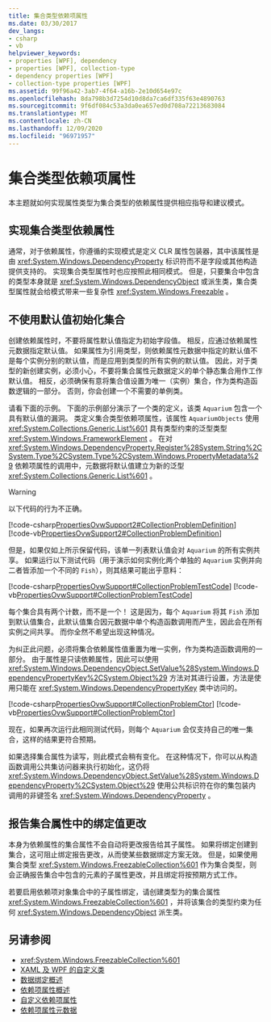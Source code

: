 ```yaml
---
title: 集合类型依赖项属性
ms.date: 03/30/2017
dev_langs:
- csharp
- vb
helpviewer_keywords:
- properties [WPF], dependency
- properties [WPF], collection-type
- dependency properties [WPF]
- collection-type properties [WPF]
ms.assetid: 99f96a42-3ab7-4f64-a16b-2e10d654e97c
ms.openlocfilehash: 8da798b3d7254d10d8da7ca6df335f63e4890763
ms.sourcegitcommit: 9f6df084c53a3da0ea657ed0d708a72213683084
ms.translationtype: MT
ms.contentlocale: zh-CN
ms.lasthandoff: 12/09/2020
ms.locfileid: "96971957"
---
```

# <a name="collection-type-dependency-properties"></a>集合类型依赖项属性
本主题就如何实现属性类型为集合类型的依赖属性提供相应指导和建议模式。  

<a name="implementing"></a>
## <a name="implementing-a-collection-type-dependency-property"></a>实现集合类型依赖属性  
 通常，对于依赖属性，你遵循的实现模式是定义 CLR 属性包装器，其中该属性是由 <xref:System.Windows.DependencyProperty> 标识符而不是字段或其他构造提供支持的。 实现集合类型属性时也应按照此相同模式。 但是，只要集合中包含的类型本身就是 <xref:System.Windows.DependencyObject> 或派生类，集合类型属性就会给模式带来一些复杂性 <xref:System.Windows.Freezable> 。  
  
<a name="initializing"></a>
## <a name="initializing-the-collection-beyond-the-default-value"></a>不使用默认值初始化集合  
 创建依赖属性时，不要将属性默认值指定为初始字段值。 相反，应通过依赖属性元数据指定默认值。 如果属性为引用类型，则依赖属性元数据中指定的默认值不是每个实例分别的默认值，而是应用到类型的所有实例的默认值。 因此，对于类型的新创建实例，必须小心，不要将集合属性元数据定义的单个静态集合用作工作默认值。 相反，必须确保有意将集合值设置为唯一（实例）集合，作为类构造函数逻辑的一部分。 否则，你会创建一个不需要的单例类。  
  
 请看下面的示例。 下面的示例部分演示了一个类的定义，该类 `Aquarium` 包含一个具有默认值的漏洞。 类定义集合类型依赖项属性，该属性 `AquariumObjects` 使用 <xref:System.Collections.Generic.List%601> 具有类型约束的泛型类型 <xref:System.Windows.FrameworkElement> 。 在对 <xref:System.Windows.DependencyProperty.Register%28System.String%2CSystem.Type%2CSystem.Type%2CSystem.Windows.PropertyMetadata%29> 依赖项属性的调用中，元数据将默认值建立为新的泛型 <xref:System.Collections.Generic.List%601> 。

> [!WARNING]
> 以下代码的行为不正确。

 [!code-csharp[PropertiesOvwSupport2#CollectionProblemDefinition](~/samples/snippets/csharp/VS_Snippets_Wpf/PropertiesOvwSupport2/CSharp/page.xaml.cs#collectionproblemdefinition)]
 [!code-vb[PropertiesOvwSupport2#CollectionProblemDefinition](~/samples/snippets/visualbasic/VS_Snippets_Wpf/PropertiesOvwSupport2/visualbasic/page.xaml.vb#collectionproblemdefinition)]  
  
 但是，如果仅如上所示保留代码，该单一列表默认值会对 `Aquarium` 的所有实例共享。 如果运行以下测试代码（用于演示如何实例化两个单独的 `Aquarium` 实例并向二者皆添加一个不同的 `Fish`），则其结果可能出乎意料：  
  
 [!code-csharp[PropertiesOvwSupport#CollectionProblemTestCode](~/samples/snippets/csharp/VS_Snippets_Wpf/PropertiesOvwSupport/CSharp/page4.xaml.cs#collectionproblemtestcode)]
 [!code-vb[PropertiesOvwSupport#CollectionProblemTestCode](~/samples/snippets/visualbasic/VS_Snippets_Wpf/PropertiesOvwSupport/visualbasic/page4.xaml.vb#collectionproblemtestcode)]  
  
 每个集合具有两个计数，而不是一个！ 这是因为，每个 `Aquarium` 将其 `Fish` 添加到默认值集合，此默认值集合因元数据中单个构造函数调用而产生，因此会在所有实例之间共享。 而你全然不希望出现这种情况。  
  
 为纠正此问题，必须将集合依赖属性值重置为唯一实例，作为类构造函数调用的一部分。 由于属性是只读依赖属性，因此可以使用 <xref:System.Windows.DependencyObject.SetValue%28System.Windows.DependencyPropertyKey%2CSystem.Object%29> 方法对其进行设置，方法是使用只能在 <xref:System.Windows.DependencyPropertyKey> 类中访问的。  
  
 [!code-csharp[PropertiesOvwSupport#CollectionProblemCtor](~/samples/snippets/csharp/VS_Snippets_Wpf/PropertiesOvwSupport/CSharp/page4.xaml.cs#collectionproblemctor)]
 [!code-vb[PropertiesOvwSupport#CollectionProblemCtor](~/samples/snippets/visualbasic/VS_Snippets_Wpf/PropertiesOvwSupport/visualbasic/page4.xaml.vb#collectionproblemctor)]  
  
 现在，如果再次运行此相同测试代码，则每个 `Aquarium` 会仅支持自己的唯一集合，这样的结果更符合预期。  
  
 如果选择集合属性为读写，则此模式会稍有变化。 在这种情况下，你可以从构造函数调用公共集访问器来执行初始化，这仍将 <xref:System.Windows.DependencyObject.SetValue%28System.Windows.DependencyProperty%2CSystem.Object%29> 使用公共标识符在你的集包装内调用的非键签名 <xref:System.Windows.DependencyProperty> 。  
  
## <a name="reporting-binding-value-changes-from-collection-properties"></a>报告集合属性中的绑定值更改  
 本身为依赖属性的集合属性不会自动将更改报告给其子属性。 如果将绑定创建到集合，这可阻止绑定报告更改，从而使某些数据绑定方案无效。 但是，如果使用集合类型 <xref:System.Windows.FreezableCollection%601> 作为集合类型，则会正确报告集合中包含的元素的子属性更改，并且绑定将按预期方式工作。  
  
 若要启用依赖项对象集合中的子属性绑定，请创建类型为的集合属性 <xref:System.Windows.FreezableCollection%601> ，并将该集合的类型约束为任何 <xref:System.Windows.DependencyObject> 派生类。  
  
## <a name="see-also"></a>另请参阅

- <xref:System.Windows.FreezableCollection%601>
- [XAML 及 WPF 的自定义类](xaml-and-custom-classes-for-wpf.md)
- [数据绑定概述](/dotnet/desktop-wpf/data/data-binding-overview)
- [依赖项属性概述](dependency-properties-overview.md)
- [自定义依赖项属性](custom-dependency-properties.md)
- [依赖项属性元数据](dependency-property-metadata.md)
